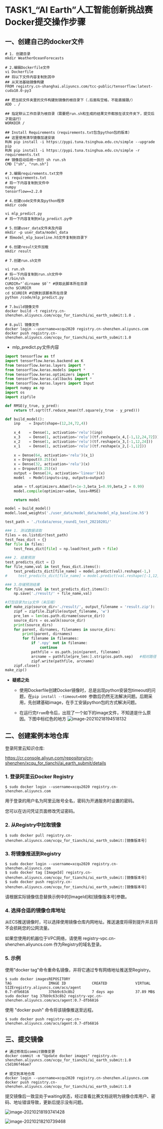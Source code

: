 # TASK1_“AI Earth”人工智能创新挑战赛Docker提交操作步骤



## 一、创建自己的docker文件

```shell
# 1. 创建目录
mkdir WeatherOceanForecasts

# 2.编辑Dockerfile文件
vi Dockerfile
## 将以下文件内容复制到其中
## 从天池基础镜像构建
FROM registry.cn-shanghai.aliyuncs.com/tcc-public/tensorflow:latest-cuda10.0-py3

## 把当前文件夹里的文件构建到镜像的根目录下（.后面有空格，不能直接跟/）
ADD . /

## 指定默认工作目录为根目录（需要把run.sh和生成的结果文件都放在该文件夹下，提交后才能运行）
WORKDIR /

## Install Requirements（requirements.txt包含python包的版本）
## 这里使用清华镜像加速安装
RUN pip install -i https://pypi.tuna.tsinghua.edu.cn/simple --upgrade pip
RUN pip install -i https://pypi.tuna.tsinghua.edu.cn/simple -r requirements.txt
## 镜像启动后统一执行 sh run.sh
CMD ["sh", "run.sh"]

# 3.编辑requirements.txt文件
vi requirements.txt
# 将一下内容复制到文件中
numpy
tensorflow==2.2.0

# 4.创建code文件夹及python程序
mkdir code

vi mlp_predict.py
# 将一下内容复制到mlp_predict.py中

# 5.创建user_data文件夹及内容
mkdir -p user_data/model_data
# 将model_mlp_baseline.h5文件复制到目录下

# 6.创建result文件加载
mkdir result

# 7.创建run.sh文件

vi run.sh
# 将一下内容复制到run.sh文件中
#!/bin/sh
CURDIR="`dirname $0`" #获取此脚本所在目录
echo $CURDIR
cd $CURDIR #切换到该脚本所在目录
python /code/mlp_predict.py

# 7.build镜像文件
docker build -t registry.cn-shenzhen.aliyuncs.com/xcqu_for_tianchi/ai_earth_submit:1.0 .

# 8.pull 镜像文件
docker login --username=xcqu2020 registry.cn-shenzhen.aliyuncs.com
docker push registry.cn-shenzhen.aliyuncs.com/xcqu_for_tianchi/ai_earth_submit:1.0
```

- mlp_predict.py文件内容

```python
import tensorflow as tf
import tensorflow.keras.backend as K
from tensorflow.keras.layers import *
from tensorflow.keras.models import *
from tensorflow.keras.optimizers import *
from tensorflow.keras.callbacks import *
from tensorflow.keras.layers import Input 
import numpy as np
import os
import zipfile

def RMSE(y_true, y_pred):
    return tf.sqrt(tf.reduce_mean(tf.square(y_true - y_pred)))

def build_model():  
    inp    = Input(shape=(12,24,72,4))  
    
    x_4    = Dense(1, activation='relu')(inp)   
    x_3    = Dense(1, activation='relu')(tf.reshape(x_4,[-1,12,24,72]))
    x_2    = Dense(1, activation='relu')(tf.reshape(x_3,[-1,12,24]))
    x_1    = Dense(1, activation='relu')(tf.reshape(x_2,[-1,12]))
     
    x = Dense(64, activation='relu')(x_1)  
    x = Dropout(0.25)(x) 
    x = Dense(32, activation='relu')(x)   
    x = Dropout(0.25)(x)  
    output = Dense(24, activation='linear')(x)   
    model  = Model(inputs=inp, outputs=output)

    adam = tf.optimizers.Adam(lr=1e-3,beta_1=0.99,beta_2 = 0.99) 
    model.compile(optimizer=adam, loss=RMSE)

    return model 

model = build_model()
model.load_weights('./user_data/model_data/model_mlp_baseline.h5')

test_path = './tcdata/enso_round1_test_20210201/'

### 1. 测试数据读取
files = os.listdir(test_path)
test_feas_dict = {}
for file in files:
    test_feas_dict[file] = np.load(test_path + file)
    
### 2. 结果预测
test_predicts_dict = {}
for file_name,val in test_feas_dict.items():
    test_predicts_dict[file_name] = model.predict(val).reshape(-1,)
#     test_predicts_dict[file_name] = model.predict(val.reshape([-1,12])[0,:])

### 3.存储预测结果
for file_name,val in test_predicts_dict.items(): 
    np.save('./result/' + file_name,val)

#打包目录为zip文件（未压缩）
def make_zip(source_dir='./result/', output_filename = 'result.zip'):
    zipf = zipfile.ZipFile(output_filename, 'w')
    pre_len = len(os.path.dirname(source_dir))
    source_dirs = os.walk(source_dir)
    print(source_dirs)
    for parent, dirnames, filenames in source_dirs:
        print(parent, dirnames)
        for filename in filenames:
            if '.npy' not in filename:
                continue
            pathfile = os.path.join(parent, filename)
            arcname = pathfile[pre_len:].strip(os.path.sep)   #相对路径
            zipf.write(pathfile, arcname)
    zipf.close()
make_zip()

```

- **疑惑之处**

  - 使用Dockerfile创建Docker镜像时，总是出现python安装包timeout的问题，在`pip install --timeout=600 `参数后仍然无法解决问题。后期采用，先创建基础image，在手工安装python包的方式解决问题。

  - 在运行完`From`命令后，出现了一个如下的image文件，不知道是什么原因。下图中标红色的地方
    ![image-20210218194518132](https://github.com/xcqu2009/WeatherOceanForecasts/blob/main/img/image-20210218194518132.png)
    
    

    







## 二、创建案例本地仓库

登录阿里云知识仓库:

https://cr.console.aliyun.com/repository/cn-shenzhen/xcqu_for_tianchi/ai_earth_submit/details

### 1. 登录阿里云Docker Registry

```shell
$ sudo docker login --username=xcqu2020 registry.cn-shenzhen.aliyuncs.com
```

用于登录的用户名为阿里云账号全名，密码为开通服务时设置的密码。

您可以在访问凭证页面修改凭证密码。

### 2. 从Registry中拉取镜像

```shell
$ sudo docker pull registry.cn-shenzhen.aliyuncs.com/xcqu_for_tianchi/ai_earth_submit:[镜像版本号]
```

### 3. 将镜像推送到Registry

```shell
$ sudo docker login --username=xcqu2020 registry.cn-shenzhen.aliyuncs.com
$ sudo docker tag [ImageId] registry.cn-shenzhen.aliyuncs.com/xcqu_for_tianchi/ai_earth_submit:[镜像版本号]
$ sudo docker push registry.cn-shenzhen.aliyuncs.com/xcqu_for_tianchi/ai_earth_submit:[镜像版本号]
```

请根据实际镜像信息替换示例中的[ImageId]和[镜像版本号]参数。

### 4. 选择合适的镜像仓库地址

从ECS推送镜像时，可以选择使用镜像仓库内网地址。推送速度将得到提升并且将不会损耗您的公网流量。

如果您使用的机器位于VPC网络，请使用 registry-vpc.cn-shenzhen.aliyuncs.com 作为Registry的域名登录。

### 5. 示例

使用"docker tag"命令重命名镜像，并将它通过专有网络地址推送至Registry。

```shell
$ sudo docker imagesREPOSITORY                                                         TAG                 IMAGE ID            CREATED             VIRTUAL SIZEregistry.aliyuncs.com/acs/agent                                    0.7-dfb6816         37bb9c63c8b2        7 days ago          37.89 MB$ sudo docker tag 37bb9c63c8b2 registry-vpc.cn-shenzhen.aliyuncs.com/acs/agent:0.7-dfb6816
```

使用 "docker push" 命令将该镜像推送至远程。

```shell
$ sudo docker push registry-vpc.cn-shenzhen.aliyuncs.com/acs/agent:0.7-dfb6816
```











## 三、提交镜像

```shell
# 通过修改后commit镜像变更
docker commit -m "Update docker images" registry.cn-shenzhen.aliyuncs.com/xcqu_for_tianchi/ai_earth_submit:1.0  c5d106f46ae7

# 提交到本地仓库
docker login --username=xcqu2020 registry.cn-shenzhen.aliyuncs.com
docker push registry.cn-shenzhen.aliyuncs.com/xcqu_for_tianchi/ai_earth_submit:1.0

```

提交镜像后一致显处于waiting状态，经过查看比赛文档说明为镜像仓库用户、密码、地址错误导致，更新后提示没有问题。

![image-20210218193741428](https://github.com/xcqu2009/WeatherOceanForecasts/blob/main/img/image-20210218193741428.png)

![image-20210218210739468](https://github.com/xcqu2009/WeatherOceanForecasts/blob/main/img/image-20210218210739468.png)

